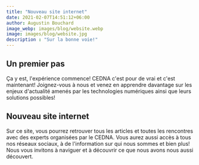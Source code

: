```yaml
---
title: "Nouveau site internet"
date: 2021-02-07T14:51:12+06:00
author: Augustin Bouchard
image_webp: images/blog/website.webp
image: images/blog/website.jpg
description : "Sur la bonne voie!"
---
```


## Un premier pas

Ça y est, l'expérience commence! CEDNA c'est pour de vrai et c'est maintenant! Joignez-vous à nous et venez en apprendre davantage sur les enjeux d'actualité amenés par les technologies numériques ainsi que leurs solutions possibles!

## Nouveau site internet

Sur ce site, vous pourrez retrouver tous les articles et toutes les rencontres avec des experts organisées par le CEDNA. Vous aurez aussi accès à tous nos réseaux sociaux, à de l'information sur qui nous sommes et bien plus! Nous vous invitons à naviguer et à découvrir ce que nous avons nous aussi découvert.